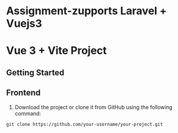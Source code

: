 # Assignment-zupports Laravel + Vuejs3 

# Vue 3 + Vite Project

## Getting Started
## Frontend
1. Download the project or clone it from GitHub using the following command:

```shell
git clone https://github.com/your-username/your-project.git
